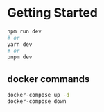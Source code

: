 # Getting Started
```bash
npm run dev
# or
yarn dev
# or
pnpm dev
```

## docker commands

```bash
docker-compose up -d
docker-compose down
```
